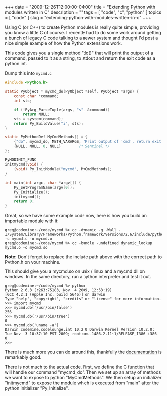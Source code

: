 +++
date        = "2009-12-26T12:00:00-04:00"
title       = "Extending Python with modules written in C"
description = ""
tags        = [ "code", "c", "python" ]
topics      = [ "code" ]
slug        = "extending-python-with-modules-written-in-c"
+++

Using C (or C++) to create Python modules is really quite simple, providing you know a little C of course. I recently had to do some work around getting a bunch of legacy C code talking to a newer system and thought I'd post a nice simple example of how the Python extensions work.

This code gives you a single method "do()" that will print the output of a command, passed to it as a string, to stdout and return the exit code as a python int.

<!--more-->

Dump this into `mycmd.c`

```c
#include <Python.h>

static PyObject * mycmd_do(PyObject *self, PyObject *args) {
    const char *command;
    int sts;

    if (!PyArg_ParseTuple(args, "s", &command))
        return NULL;
    sts = system(command);
    return Py_BuildValue("i", sts);
}

static PyMethodDef MyCmdMethods[] = {
    {"do", mycmd_do, METH_VARARGS, "Print output of 'cmd', return exit code."},
    {NULL, NULL, 0, NULL}        /* Sentinel */
};

PyMODINIT_FUNC
initmycmd(void) {
    (void) Py_InitModule("mycmd", MyCmdMethods);
}

int main(int argc, char *argv[]) {
    Py_SetProgramName(argv[0]);
    Py_Initialize();
    initmycmd();
    return 0;
}
```

Great, so we have some example code now, here is how you build an importable module with it:

```console
greg@codemine:~/code/mycmd %> cc -dynamic -g -Wall -I/System/Library/Frameworks/Python.framework/Versions/2.6/include/python2.6 -c mycmd.c -o mycmd.o
greg@codemine:~/code/mycmd %> cc -bundle -undefined dynamic_lookup mycmd.o -o mycmd.so
```

<strong>Note:</strong> Don't forget to replace the include path above with the correct path to Python.h on your machine.

This should give you a mycmd.so on unix / linux and a mycmd.dll on windows. In the same directory, run a python interpreter and test it out.

```console
greg@codemine:~/code/mycmd %> python
Python 2.6.3 (r263:75183, Nov  4 2009, 12:53:19)
[GCC 4.2.1 (Apple Inc. build 5646)] on darwin
Type "help", "copyright", "credits" or "license" for more information.
>>> import mycmd
>>> mycmd.do('/usr/bin/false')
256
>>> mycmd.do('/usr/bin/true')
0
>>> mycmd.do('uname -a')
Darwin codemine.codelounge.int 10.2.0 Darwin Kernel Version 10.2.0: Tue Nov  3 10:37:10 PST 2009; root:xnu-1486.2.11~1/RELEASE_I386 i386
0
>>>
```

There is much more you can do around this, thankfully the <a href="http://docs.python.org/extending/">documentation</a> is remarkably good.

There is not much to the actual code. First, we define the C function that will handle our command "mycmd_do". Then we set up an array of methods we want to expose to python "MyCmdMethods". We then setup an initializer "initmycmd" to expose the module which is executed from "main" after the python initializer "Py_Initialize".
